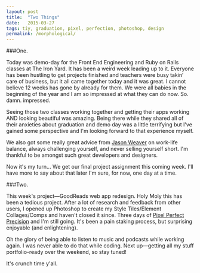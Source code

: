 ```yaml
---
layout: post
title:  "Two Things"  
date:   2015-03-27
tags: tiy, graduation, pixel, perfection, photoshop, design
permalink: /morphological/
---
```

###One. 

Today was demo-day for the Front End Engineering and Ruby on Rails classes at The Iron Yard. It has been a weird week leading up to it. Everyone has been hustling to get projects finished and teachers were busy takin’ care of business, but it all came together today and it was great. I cannot believe 12 weeks has gone by already for them. We were all babies in the beginning of the year and I am so impressed at what they can do now. So. damn. impressed. 

Seeing those two classes working together and getting their apps working AND looking beautiful was amazing. Being there while they shared all of their anxieties about graduation and demo day was a little terrifying but I've gained some perspective and I'm looking forward to that experience myself. 

We also got some really great advice from [Jason Weaver](http://jasonweaver.name/blog/talking-to-industry-students) on work-life balance, always challenging yourself, and never selling yourself short. I'm thankful to be amongst such great developers and designers.

Now it's my turn... We get our final project assignment this coming week. I'll have more to say about that later I'm sure, for now, one day at a time.


###Two.

This week's project—GoodReads web app redesign. Holy Moly this has been a tedious project. After a lot of research and feedback from other users, I opened up Photoshop to create my Style Tiles/Element Collages/Comps and haven't closed it since. Three days of [Pixel Perfect Precision](http://cdn.ustwo.com/PPP/PP3.pdf) and I'm still going. It's been a pain staking process, but surprising enjoyable (and enlightening). 

Oh the glory of being able to listen to music and podcasts while working again. I was never able to do that while coding. Next up—getting all my stuff portfolio-ready over the weekend, so stay tuned! 

It's crunch time y'all. 

